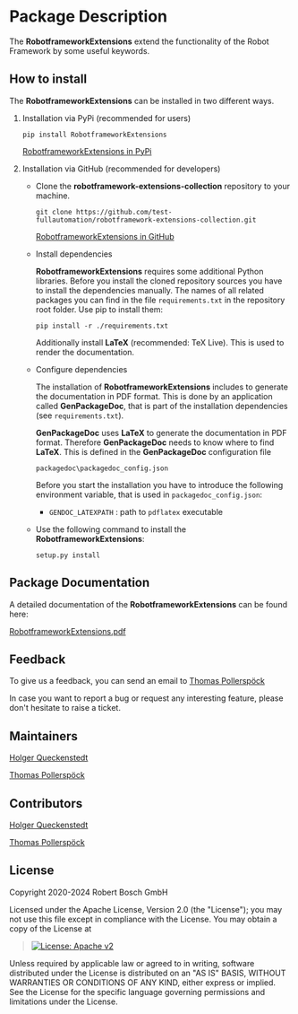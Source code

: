 # Package Description

The **RobotframeworkExtensions** extend the functionality of the Robot
Framework by some useful keywords.

## How to install

The **RobotframeworkExtensions** can be installed in two different ways.

1.  Installation via PyPi (recommended for users)

    ``` 
    pip install RobotframeworkExtensions
    ```

    [RobotframeworkExtensions in
    PyPi](https://pypi.org/project/RobotframeworkExtensions/)

2.  Installation via GitHub (recommended for developers)

    -   Clone the **robotframework-extensions-collection** repository to
        your machine.

        ``` 
        git clone https://github.com/test-fullautomation/robotframework-extensions-collection.git
        ```

        [RobotframeworkExtensions in
        GitHub](https://github.com/test-fullautomation/robotframework-extensions-collection)

    -   Install dependencies

        **RobotframeworkExtensions** requires some additional Python
        libraries. Before you install the cloned repository sources you
        have to install the dependencies manually. The names of all
        related packages you can find in the file `requirements.txt` in
        the repository root folder. Use pip to install them:

        ``` 
        pip install -r ./requirements.txt
        ```

        Additionally install **LaTeX** (recommended: TeX Live). This is
        used to render the documentation.

    -   Configure dependencies

        The installation of **RobotframeworkExtensions** includes to
        generate the documentation in PDF format. This is done by an
        application called **GenPackageDoc**, that is part of the
        installation dependencies (see `requirements.txt`).

        **GenPackageDoc** uses **LaTeX** to generate the documentation
        in PDF format. Therefore **GenPackageDoc** needs to know where
        to find **LaTeX**. This is defined in the **GenPackageDoc**
        configuration file

        ``` 
        packagedoc\packagedoc_config.json
        ```

        Before you start the installation you have to introduce the
        following environment variable, that is used in
        `packagedoc_config.json`:

        -   `GENDOC_LATEXPATH` : path to `pdflatex` executable

    -   Use the following command to install the
        **RobotframeworkExtensions**:

        ``` 
        setup.py install
        ```

## Package Documentation

A detailed documentation of the **RobotframeworkExtensions** can be
found here:

[RobotframeworkExtensions.pdf](https://github.com/test-fullautomation/robotframework-extensions-collection/blob/develop/RobotframeworkExtensions/RobotframeworkExtensions.pdf)

## Feedback

To give us a feedback, you can send an email to [Thomas
Pollerspöck](mailto:Thomas.Pollerspoeck@de.bosch.com)

In case you want to report a bug or request any interesting feature,
please don\'t hesitate to raise a ticket.

## Maintainers

[Holger Queckenstedt](mailto:Holger.Queckenstedt@de.bosch.com)

[Thomas Pollerspöck](mailto:Thomas.Pollerspoeck@de.bosch.com)

## Contributors

[Holger Queckenstedt](mailto:Holger.Queckenstedt@de.bosch.com)

[Thomas Pollerspöck](mailto:Thomas.Pollerspoeck@de.bosch.com)

## License

Copyright 2020-2024 Robert Bosch GmbH

Licensed under the Apache License, Version 2.0 (the \"License\"); you
may not use this file except in compliance with the License. You may
obtain a copy of the License at

> [![License: Apache
> v2](https://img.shields.io/pypi/l/robotframework.svg)](http://www.apache.org/licenses/LICENSE-2.0.html)

Unless required by applicable law or agreed to in writing, software
distributed under the License is distributed on an \"AS IS\" BASIS,
WITHOUT WARRANTIES OR CONDITIONS OF ANY KIND, either express or implied.
See the License for the specific language governing permissions and
limitations under the License.
